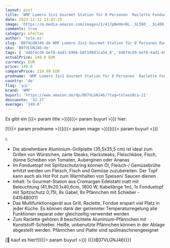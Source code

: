 ```yaml
---
layout: post
title: 'WMF Lumero 3in1 Gourmet Station für 8 Personen  Raclette Fondue Kombi  elektrisch  Temperaturregulierung  Beleuchtung  1800 Watt  platzsparend  edelstahl matt'
date: 2023-11-12 13:43:29
image: 'https://m.media-amazon.com/images/I/417pBeHm+BL._SL500_._SL400_.jpg'
comments: true
category: ofertas
author: 'tole.es'
slug: 'B07VLGNJ46-de WMF Lumero 3in1 Gourmet Station für 8 Personen Raclette...'
sku: 'B07VLGNJ46-de'
tags: [ '446f4cd9-bef8-4ad1-b906-b8f199d7ca54_0','446f4cd9-bef8-4ad1-b906-b8f199d7ca54_4101','446f4cd9-bef8-4ad1-b906-b8f199d7ca54_8001','446f4cd9-bef8-4ad1-b906-b8f199d7ca54_8201','446f4cd9-bef8-4ad1-b906-b8f199d7ca54_901','Arborist Merchandising Root','Elektrische Küchengeräte','Geschenkefinder für Unternehmen','Innengrills & Raclettes','Kleine & große Küchenhelfer','Küche & Haushalt: Produkte mit Umwelt-Label','Küche, Haushalt & Wohnen','Raclettes','Self Service','Special Features Stores','Stores','WMF','WMF Kult X Spiralschneider','e26659c6-d1cd-45cb-800b-2f9b432b8572_0','e26659c6-d1cd-45cb-800b-2f9b432b8572_1401','wmf','🇩🇪', ]
actualPrice: 149.0 EUR
currency: EUR
price: 149.0
comparePrice: 219.99 EUR
prodname: 'WMF Lumero 3in1 Gourmet Station für 8 Personen  Raclette Fondue Kombi  elektrisch  Temperaturregulierung  Beleuchtung  1800 Watt  platzsparend  edelstahl matt'
country: 'de'
flag: '🇩🇪'
brand: 'WMF'
buyurl: 'https://www.amazon.de/dp/B07VLGNJ46/?tag=tolees0ca-21'
descuento: '32.27'
average: '149.0'
---
```


Es gibt ein [{{< param title >}}]({{< param buyurl >}}) hier:

[![{{< param prodname >}}]({{< param image >}})]({{< param buyurl >}})

ℹ️:

- Die abnehmbare Aluminium-Grillplatte (35,5x35,5 cm) ist ideal zum Grillen von Würstchen, zarte Steaks, Hacksteaks, Fleischkäse, Fisch, dünne Scheiben von Tomaten, Auberginen oder Ananas
- Im Fonduetopf mit Spritzschutzring können Öl, Fleisch-/ Gemüsebrühe erhitzt werden um Fleisch, Fisch und Gemüse zuzubereiten. Der Topf kann auch als Hot Pot zum Warmhalten von Speisen/ Saucen dienen
- Inhalt: 1x Gourmet-Station aus Cromargan Edelstahl matt mit Beleuchtung (41,9x20,1x40,6cm, 1800 W, Kabellänge 1m), 1x Fonduetopf mit Spitzschutz 0,75l, 8x Gabel, 8x Pfännchen mit Schieber - 0415480011
- Das Multifunktionsgerät aus Grill, Raclette, Fondue erspart viel Platz in jeder Küche. Es können dank der getrennter Temperaturregelung alle Funktionen separat oder gleichzeitig verwendet werden
- Zum Raclette gehören 8 beschichtete Aluminium-Pfännchen mit Kunststoff-Schieber. Heiße, unbenutzte Pfännchen können in der Ablage abgestellt werden. Pfännchen und Platte sind spülmaschinengeeignet

[🛒 kauf es hier!!]({{< param buyurl >}})
{{<world>}}B07VLGNJ46{{</world>}}
